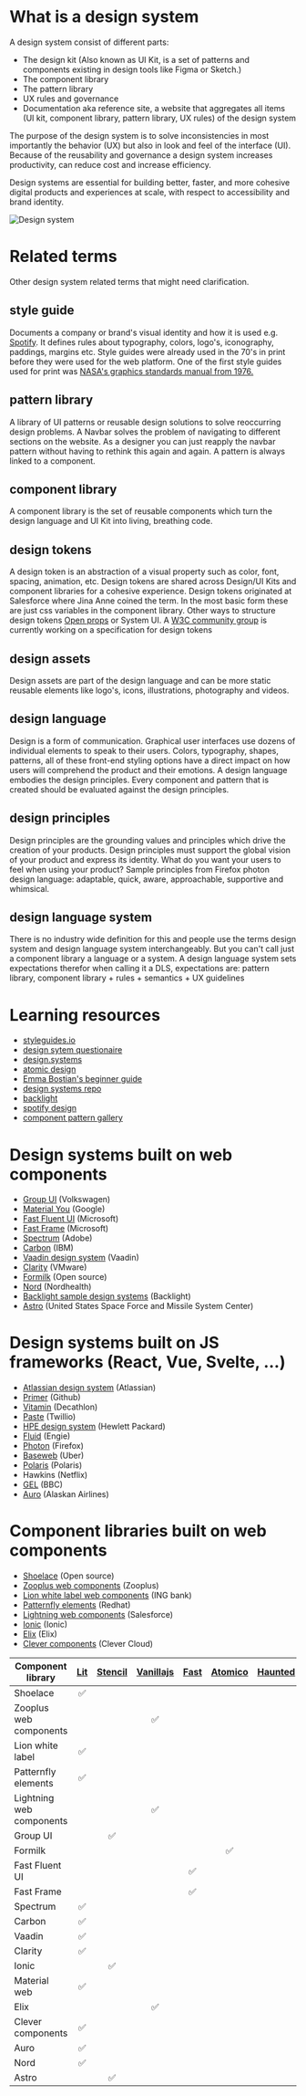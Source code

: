 # What is a design system
A design system consist of different parts:
- The design kit (Also known as UI Kit, is a set of patterns and components existing in design tools like Figma or Sketch.)
- The component library
- The pattern library
- UX rules and governance
- Documentation aka reference site, a website that aggregates all items (UI kit, component library, pattern library, UX rules) of the design system

The purpose of the design system is to solve inconsistencies in most importantly the behavior (UX) but also in look and feel of the interface (UI). Because of the reusability and governance a design system increases productivity, can reduce cost and increase efficiency.

Design systems are essential for building better, faster, and more cohesive digital products and experiences at scale, with respect to accessibility and brand identity.

![Design system](./Design%20systems.png)

# Related terms
Other design system related terms that might need clarification.

## style guide 
Documents a company or brand's visual identity and how it is used e.g. [Spotify](https://developer.spotify.com/documentation/general/design-and-branding/). It defines rules about typography, colors, logo's, iconography, paddings, margins etc. Style guides were already used in the 70's in print before they were used for the web platform. One of the first style guides used for print was [NASA's graphics standards manual from 1976.](https://www.nasa.gov/sites/default/files/atoms/files/nasa_graphics_manual_nhb_1430-2_jan_1976.pdf)

## pattern library
A library of UI patterns or reusable design solutions to solve reoccurring design problems. A Navbar solves the problem of navigating to different sections on the website. As a designer you can just reapply the navbar pattern without having to rethink this again and again. A pattern is always linked to a component.

## component library
A component library is the set of reusable components which turn the design language and UI Kit into living, breathing code.

## design tokens
A design token is an abstraction of a visual property such as color, font, spacing, animation, etc. Design tokens are shared across Design/UI Kits and component libraries for a cohesive experience. Design tokens originated at Salesforce where Jina Anne coined the term. In the most basic form these are just css variables in the component library. Other ways to structure design tokens [Open props](https://open-props.style/) or System UI. A [W3C community group](https://github.com/design-tokens/community-group) is currently working on a specification for design tokens

## design assets
Design assets are part of the design language and can be more static reusable elements like logo's, icons, illustrations, photography and videos.

## design language
Design is a form of communication. Graphical user interfaces use dozens of individual elements to speak to their users. Colors, typography, shapes, patterns, all of these front-end styling options have a direct impact on how users will comprehend the product and their emotions. A design language embodies the design principles. Every component and pattern that is created should be evaluated against the design principles.

## design principles
Design principles are the grounding values and principles which drive the creation of your products. Design principles must support the global vision of your product and express its identity. What do you want your users to feel when using your product? Sample principles from Firefox photon design language: adaptable, quick, aware, approachable, supportive and whimsical.

## design language system
There is no industry wide definition for this and people use the terms design system and design language system interchangeably. But you can't call just a component library a language or a system. A design language system sets expectations therefor when calling it a DLS, expectations are: pattern library, component library + rules + semantics + UX guidelines


# Learning resources
- [styleguides.io](http://styleguides.io/)
- [design sytem questionaire](https://github.com/bradfrost/design-system-questionnaire)
- [design.systems](https://design.systems/)
- [atomic design](https://atomicdesign.bradfrost.com/)
- [Emma Bostian's beginner guide](https://fem-design-systems.netlify.app/)
- [design systems repo](https://designsystemsrepo.com/)
- [backlight](https://backlight.dev/docs)
- [spotify design](https://spotify.design/article/5-things-i-wish-id-known-before-starting-a-design-system-at-spotify)
- [component pattern gallery](https://component.gallery/components/)

# Design systems built on web components
- [Group UI](https://volkswagen.frontify.com/d/rzB71PwpjXgt) (Volkswagen)
- [Material You](https://material.io/) (Google)
- [Fast Fluent UI](https://github.com/microsoft/fluentui) (Microsoft)
- [Fast Frame](https://www.fast.design/docs/design-systems/fast-frame) (Microsoft)
- [Spectrum](https://spectrum.adobe.com/) (Adobe)
- [Carbon](https://www.carbondesignsystem.com/) (IBM)
- [Vaadin design system](https://vaadin.com/design-system) (Vaadin)
- [Clarity](https://clarity.design/) (VMware)
- [Formilk](https://github.com/atomicojs/formilk) (Open source)
- [Nord](https://nordhealth.design/) (Nordhealth)
- [Backlight sample design systems](https://backlight.dev/docs/design-system-examples) (Backlight)
- [Astro](https://www.astrouxds.com/) (United States Space Force and Missile System Center)

# Design systems built on JS frameworks (React, Vue, Svelte, ...)
- [Atlassian design system](https://atlassian.design/) (Atlassian)
- [Primer](https://primer.style/) (Github)
- [Vitamin](https://www.decathlon.design/726f8c765/p/71b8e3-decathlon-design-system) (Decathlon)
- [Paste](https://primer.style/) (Twillio)
- [HPE design system](https://design-system.hpe.design/) (Hewlett Packard)
- [Fluid](https://www.engie.design/) (Engie)
- [Photon](https://design.firefox.com/photon/) (Firefox)
- [Baseweb](https://baseweb.design/) (Uber)
- [Polaris](https://polaris.shopify.com/) (Polaris)
- Hawkins (Netflix)
- [GEL](https://www.bbc.co.uk/gel) (BBC)
- [Auro](https://auro.alaskaair.com/) (Alaskan Airlines)

# Component libraries built on web components
- [Shoelace](https://shoelace.style/) (Open source)
- [Zooplus web components](https://github.com/zooplus/zoo-web-components) (Zooplus)
- [Lion white label web components](https://github.com/ing-bank/lion) (ING bank)
- [Patternfly elements](https://github.com/patternfly/patternfly-elements) (Redhat)
- [Lightning web components](https://developer.salesforce.com/docs/component-library/documentation/en/lwc) (Salesforce)
- [Ionic](https://ionicframework.com/) (Ionic)
- [Elix](https://github.com/elix/elix) (Elix)
- [Clever components](https://github.com/CleverCloud/clever-components) (Clever Cloud)

| Component library | [Lit](https://lit.dev/) | [Stencil](https://stenciljs.com/) | [Vanillajs](https://github.com/WICG/webcomponents) | [Fast](https://www.fast.design/) | [Atomico](https://atomicojs.github.io/) | [Haunted](https://github.com/matthewp/haunted) | [Hybrids](https://hybrids.js.org/#/) |
| --- | :---:|:---:|:---:|:---:|:---:|:---:|:---:|
| Shoelace | ✅ | | | | | | |
| Zooplus web components | | | ✅ | | | | |
| Lion white label | ✅ | | | | | | |
| Patternfly elements | ✅ | | | | | | |
| Lightning web components | | | ✅ | | | | |
| Group UI | | ✅ | | | | | |
| Formilk | | | | | ✅ | | |
| Fast Fluent UI | | | | ✅ | | | |
| Fast Frame | | | | ✅ | | | |
| Spectrum | ✅ | | | | | | |
| Carbon | ✅ | | | | | | |
| Vaadin | ✅ | | | | | | |
| Clarity | ✅ | | | | | | |
| Ionic | | ✅ | | | | | |
| Material web | ✅ | | | | | | |
| Elix | | | ✅ | | | | |
| Clever components | ✅ | | | | | | |
| Auro | ✅ | | | | | | |
| Nord | ✅ | | | | | | |
| Astro | | ✅ | | | | | |
